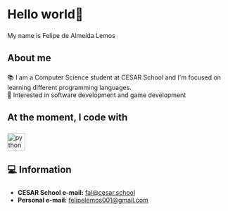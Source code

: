 <h1 align="left">Hello world👋</h1>

###

<p align="left">My name is Felipe de Almeida Lemos</p>

###

<h2 align="left">About me</h2>

###

<p align="left">
📚 I am a Computer Science student at CESAR School and I'm focused on learning different programming languages.<br>
🎯 Interested in software development and game development
</p>

###

<h2 align="left">At the moment, I code with</h2>

###

<div align="left">
  <img src="https://cdn.jsdelivr.net/gh/devicons/devicon/icons/python/python-original.svg" height="40" alt="python logo"  />
</div>

###

<h2 align="left">💻 Information</h2>

###

<ul align="left">
  <li><strong>CESAR School e-mail:</strong> <a href="mailto:fal@cesar.school">fal@cesar.school</a></li>
  <li><strong>Personal e-mail:</strong> <a href="mailto:felipelemos001@gmail.com">felipelemos001@gmail.com</a></li>
</ul>
